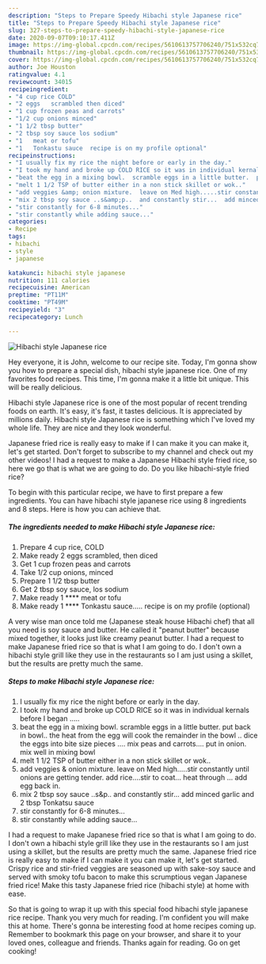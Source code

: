 ```yaml
---
description: "Steps to Prepare Speedy Hibachi style Japanese rice"
title: "Steps to Prepare Speedy Hibachi style Japanese rice"
slug: 327-steps-to-prepare-speedy-hibachi-style-japanese-rice
date: 2020-09-07T09:10:17.411Z
image: https://img-global.cpcdn.com/recipes/5610613757706240/751x532cq70/hibachi-style-japanese-rice-recipe-main-photo.jpg
thumbnail: https://img-global.cpcdn.com/recipes/5610613757706240/751x532cq70/hibachi-style-japanese-rice-recipe-main-photo.jpg
cover: https://img-global.cpcdn.com/recipes/5610613757706240/751x532cq70/hibachi-style-japanese-rice-recipe-main-photo.jpg
author: Joe Houston
ratingvalue: 4.1
reviewcount: 34015
recipeingredient:
- "4 cup rice COLD"
- "2 eggs   scrambled then diced"
- "1 cup frozen peas and carrots"
- "1/2 cup onions minced"
- "1 1/2 tbsp butter"
- "2 tbsp soy sauce los sodium"
- "1   meat or tofu"
- "1   Tonkastu sauce  recipe is on my profile optional"
recipeinstructions:
- "I usually fix my rice the night before or early in the day."
- "I took my hand and broke up COLD RICE so it was in individual kernals before I began ....."
- "beat the egg in a mixing bowl.  scramble eggs in a little butter.  put back in bowl..  the heat from the egg will cook the remainder in the bowl ..    dice the eggs into bite size pieces ....  mix peas and carrots....  put in onion.  mix well in mixing bowl"
- "melt 1 1/2 TSP of butter either in a non stick skillet or wok.."
- "add veggies &amp; onion mixture.  leave on Med high.....stir constantly until onions are getting tender. add rice....stir to coat... heat through ...  add egg back in."
- "mix 2 tbsp soy sauce ..s&amp;p..  and constantly stir...  add minced garlic and 2 tbsp Tonkatsu sauce"
- "stir constantly for 6-8 minutes..."
- "stir constantly while adding sauce..."
categories:
- Recipe
tags:
- hibachi
- style
- japanese

katakunci: hibachi style japanese 
nutrition: 111 calories
recipecuisine: American
preptime: "PT11M"
cooktime: "PT49M"
recipeyield: "3"
recipecategory: Lunch

---
```



![Hibachi style Japanese rice](https://img-global.cpcdn.com/recipes/5610613757706240/751x532cq70/hibachi-style-japanese-rice-recipe-main-photo.jpg)

Hey everyone, it is John, welcome to our recipe site. Today, I'm gonna show you how to prepare a special dish, hibachi style japanese rice. One of my favorites food recipes. This time, I'm gonna make it a little bit unique. This will be really delicious.

Hibachi style Japanese rice is one of the most popular of recent trending foods on earth. It's easy, it's fast, it tastes delicious. It is appreciated by millions daily. Hibachi style Japanese rice is something which I've loved my whole life. They are nice and they look wonderful.

Japanese fried rice is really easy to make if I can make it you can make it, let&#39;s get started. Don&#39;t forget to subscribe to my channel and check out my other videos! I had a request to make a Japanese Hibachi style fried rice, so here we go that is what we are going to do. Do you like hibachi-style fried rice?


To begin with this particular recipe, we have to first prepare a few ingredients. You can have hibachi style japanese rice using 8 ingredients and 8 steps. Here is how you can achieve that.

<!--inarticleads1-->

##### The ingredients needed to make Hibachi style Japanese rice:

1. Prepare 4 cup rice, COLD
1. Make ready 2 eggs   scrambled, then diced
1. Get 1 cup frozen peas and carrots
1. Take 1/2 cup onions, minced
1. Prepare 1 1/2 tbsp butter
1. Get 2 tbsp soy sauce, los sodium
1. Make ready 1 ****  meat or tofu
1. Make ready 1 ****  Tonkastu sauce.....  recipe is on my profile (optional)


A very wise man once told me (Japanese steak house Hibachi chef) that all you need is soy sauce and butter. He called it &#34;peanut butter&#34; because mixed together, it looks just like creamy peanut butter. I had a request to make Japanese fried rice so that is what I am going to do. I don&#39;t own a hibachi style grill like they use in the restaurants so I am just using a skillet, but the results are pretty much the same. 

<!--inarticleads2-->

##### Steps to make Hibachi style Japanese rice:

1. I usually fix my rice the night before or early in the day.
1. I took my hand and broke up COLD RICE so it was in individual kernals before I began .....
1. beat the egg in a mixing bowl.  scramble eggs in a little butter.  put back in bowl..  the heat from the egg will cook the remainder in the bowl ..    dice the eggs into bite size pieces ....  mix peas and carrots....  put in onion.  mix well in mixing bowl
1. melt 1 1/2 TSP of butter either in a non stick skillet or wok..
1. add veggies &amp; onion mixture.  leave on Med high.....stir constantly until onions are getting tender. add rice....stir to coat... heat through ...  add egg back in.
1. mix 2 tbsp soy sauce ..s&amp;p..  and constantly stir...  add minced garlic and 2 tbsp Tonkatsu sauce
1. stir constantly for 6-8 minutes...
1. stir constantly while adding sauce...


I had a request to make Japanese fried rice so that is what I am going to do. I don&#39;t own a hibachi style grill like they use in the restaurants so I am just using a skillet, but the results are pretty much the same. Japanese fried rice is really easy to make if I can make it you can make it, let&#39;s get started. Crispy rice and stir-fried veggies are seasoned up with sake-soy sauce and served with smoky tofu bacon to make this scrumptious vegan Japanese fried rice! Make this tasty Japanese fried rice (hibachi style) at home with ease. 

So that is going to wrap it up with this special food hibachi style japanese rice recipe. Thank you very much for reading. I'm confident you will make this at home. There's gonna be interesting food at home recipes coming up. Remember to bookmark this page on your browser, and share it to your loved ones, colleague and friends. Thanks again for reading. Go on get cooking!
